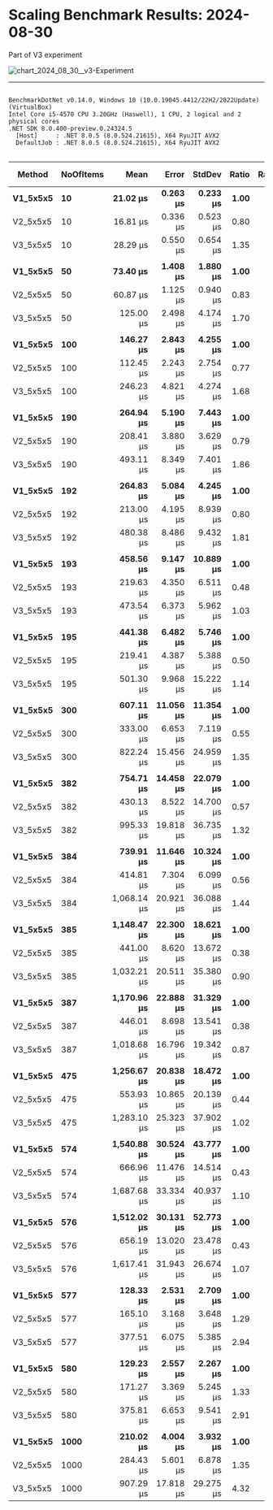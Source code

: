 # Scaling Benchmark Results: 2024-08-30 

Part of V3 experiment

![chart_2024_08_30__v3-Experiment](https://github.com/user-attachments/assets/dcbd3600-e1b8-4e80-ae17-c31ab477403c)

----


```

BenchmarkDotNet v0.14.0, Windows 10 (10.0.19045.4412/22H2/2022Update) (VirtualBox)
Intel Core i5-4570 CPU 3.20GHz (Haswell), 1 CPU, 2 logical and 2 physical cores
.NET SDK 8.0.400-preview.0.24324.5
  [Host]     : .NET 8.0.5 (8.0.524.21615), X64 RyuJIT AVX2
  DefaultJob : .NET 8.0.5 (8.0.524.21615), X64 RyuJIT AVX2


```
| Method   | NoOfItems | Mean        | Error     | StdDev    | Ratio | RatioSD | Gen0     | Gen1   | Allocated | Alloc Ratio |
|--------- |---------- |------------:|----------:|----------:|------:|--------:|---------:|-------:|----------:|------------:|
| **V1_5x5x5** | **10**        |    **21.02 μs** |  **0.263 μs** |  **0.233 μs** |  **1.00** |    **0.02** |   **2.2888** |      **-** |   **7.09 KB** |        **1.00** |
| V2_5x5x5 | 10        |    16.81 μs |  0.336 μs |  0.523 μs |  0.80 |    0.03 |   1.7090 |      - |   5.27 KB |        0.74 |
| V3_5x5x5 | 10        |    28.29 μs |  0.550 μs |  0.654 μs |  1.35 |    0.03 |   2.4719 |      - |   7.63 KB |        1.08 |
|          |           |             |           |           |       |         |          |        |           |             |
| **V1_5x5x5** | **50**        |    **73.40 μs** |  **1.408 μs** |  **1.880 μs** |  **1.00** |    **0.04** |   **8.5449** |      **-** |  **26.47 KB** |        **1.00** |
| V2_5x5x5 | 50        |    60.87 μs |  1.125 μs |  0.940 μs |  0.83 |    0.02 |   5.6152 |      - |  17.32 KB |        0.65 |
| V3_5x5x5 | 50        |   125.00 μs |  2.498 μs |  4.174 μs |  1.70 |    0.07 |   8.5449 |      - |   26.6 KB |        1.01 |
|          |           |             |           |           |       |         |          |        |           |             |
| **V1_5x5x5** | **100**       |   **146.27 μs** |  **2.843 μs** |  **4.255 μs** |  **1.00** |    **0.04** |  **16.3574** |      **-** |  **50.15 KB** |        **1.00** |
| V2_5x5x5 | 100       |   112.45 μs |  2.243 μs |  2.754 μs |  0.77 |    0.03 |  10.3760 |      - |  31.87 KB |        0.64 |
| V3_5x5x5 | 100       |   246.23 μs |  4.821 μs |  4.274 μs |  1.68 |    0.06 |  15.6250 |      - |  49.31 KB |        0.98 |
|          |           |             |           |           |       |         |          |        |           |             |
| **V1_5x5x5** | **190**       |   **264.94 μs** |  **5.190 μs** |  **7.443 μs** |  **1.00** |    **0.04** |  **29.7852** |      **-** |  **91.64 KB** |        **1.00** |
| V2_5x5x5 | 190       |   208.41 μs |  3.880 μs |  3.629 μs |  0.79 |    0.03 |  18.5547 |      - |   57.1 KB |        0.62 |
| V3_5x5x5 | 190       |   493.11 μs |  8.349 μs |  7.401 μs |  1.86 |    0.06 |  28.3203 |      - |   89.2 KB |        0.97 |
|          |           |             |           |           |       |         |          |        |           |             |
| **V1_5x5x5** | **192**       |   **264.83 μs** |  **5.084 μs** |  **4.245 μs** |  **1.00** |    **0.02** |  **29.7852** |      **-** |  **92.36 KB** |        **1.00** |
| V2_5x5x5 | 192       |   213.00 μs |  4.195 μs |  8.939 μs |  0.80 |    0.04 |  18.5547 |      - |  57.41 KB |        0.62 |
| V3_5x5x5 | 192       |   480.38 μs |  8.486 μs |  9.432 μs |  1.81 |    0.05 |  29.2969 |      - |  89.82 KB |        0.97 |
|          |           |             |           |           |       |         |          |        |           |             |
| **V1_5x5x5** | **193**       |   **458.56 μs** |  **9.147 μs** | **10.889 μs** |  **1.00** |    **0.03** |  **53.7109** |      **-** | **167.44 KB** |        **1.00** |
| V2_5x5x5 | 193       |   219.63 μs |  4.350 μs |  6.511 μs |  0.48 |    0.02 |  19.5313 |      - |  60.07 KB |        0.36 |
| V3_5x5x5 | 193       |   473.54 μs |  6.373 μs |  5.962 μs |  1.03 |    0.03 |  30.2734 |      - |  94.07 KB |        0.56 |
|          |           |             |           |           |       |         |          |        |           |             |
| **V1_5x5x5** | **195**       |   **441.38 μs** |  **6.482 μs** |  **5.746 μs** |  **1.00** |    **0.02** |  **54.6875** |      **-** | **168.38 KB** |        **1.00** |
| V2_5x5x5 | 195       |   219.41 μs |  4.387 μs |  5.388 μs |  0.50 |    0.01 |  19.5313 |      - |  60.57 KB |        0.36 |
| V3_5x5x5 | 195       |   501.30 μs |  9.968 μs | 15.222 μs |  1.14 |    0.04 |  30.2734 |      - |  94.95 KB |        0.56 |
|          |           |             |           |           |       |         |          |        |           |             |
| **V1_5x5x5** | **300**       |   **607.11 μs** | **11.056 μs** | **11.354 μs** |  **1.00** |    **0.03** |  **71.2891** |      **-** | **220.85 KB** |        **1.00** |
| V2_5x5x5 | 300       |   333.00 μs |  6.653 μs |  7.119 μs |  0.55 |    0.02 |  30.2734 |      - |  94.11 KB |        0.43 |
| V3_5x5x5 | 300       |   822.24 μs | 15.456 μs | 24.959 μs |  1.35 |    0.05 |  46.8750 |      - | 144.23 KB |        0.65 |
|          |           |             |           |           |       |         |          |        |           |             |
| **V1_5x5x5** | **382**       |   **754.71 μs** | **14.458 μs** | **22.079 μs** |  **1.00** |    **0.04** |  **83.0078** |      **-** | **257.23 KB** |        **1.00** |
| V2_5x5x5 | 382       |   430.13 μs |  8.522 μs | 14.700 μs |  0.57 |    0.03 |  36.6211 |      - | 112.55 KB |        0.44 |
| V3_5x5x5 | 382       |   995.33 μs | 19.818 μs | 36.735 μs |  1.32 |    0.06 |  57.6172 |      - |  177.5 KB |        0.69 |
|          |           |             |           |           |       |         |          |        |           |             |
| **V1_5x5x5** | **384**       |   **739.91 μs** | **11.646 μs** | **10.324 μs** |  **1.00** |    **0.02** |  **83.9844** |      **-** | **257.98 KB** |        **1.00** |
| V2_5x5x5 | 384       |   414.81 μs |  7.304 μs |  6.099 μs |  0.56 |    0.01 |  36.6211 |      - | 112.86 KB |        0.44 |
| V3_5x5x5 | 384       | 1,068.14 μs | 20.921 μs | 36.088 μs |  1.44 |    0.05 |  56.6406 |      - | 178.12 KB |        0.69 |
|          |           |             |           |           |       |         |          |        |           |             |
| **V1_5x5x5** | **385**       | **1,148.47 μs** | **22.300 μs** | **18.621 μs** |  **1.00** |    **0.02** | **130.8594** |      **-** | **405.19 KB** |        **1.00** |
| V2_5x5x5 | 385       |   441.00 μs |  8.620 μs | 13.672 μs |  0.38 |    0.01 |  38.0859 |      - |  116.7 KB |        0.29 |
| V3_5x5x5 | 385       | 1,032.21 μs | 20.511 μs | 35.380 μs |  0.90 |    0.03 |  58.5938 |      - |  183.3 KB |        0.45 |
|          |           |             |           |           |       |         |          |        |           |             |
| **V1_5x5x5** | **387**       | **1,170.96 μs** | **22.888 μs** | **31.329 μs** |  **1.00** |    **0.04** | **130.8594** |      **-** | **406.16 KB** |        **1.00** |
| V2_5x5x5 | 387       |   446.01 μs |  8.698 μs | 13.541 μs |  0.38 |    0.02 |  38.0859 |      - |  117.2 KB |        0.29 |
| V3_5x5x5 | 387       | 1,018.68 μs | 16.796 μs | 19.342 μs |  0.87 |    0.03 |  58.5938 |      - | 184.18 KB |        0.45 |
|          |           |             |           |           |       |         |          |        |           |             |
| **V1_5x5x5** | **475**       | **1,256.67 μs** | **20.838 μs** | **18.472 μs** |  **1.00** |    **0.02** | **144.5313** |      **-** | **447.75 KB** |        **1.00** |
| V2_5x5x5 | 475       |   553.93 μs | 10.865 μs | 20.139 μs |  0.44 |    0.02 |  44.9219 |      - | 138.17 KB |        0.31 |
| V3_5x5x5 | 475       | 1,283.10 μs | 25.323 μs | 37.902 μs |  1.02 |    0.03 |  72.2656 |      - | 221.56 KB |        0.49 |
|          |           |             |           |           |       |         |          |        |           |             |
| **V1_5x5x5** | **574**       | **1,540.88 μs** | **30.524 μs** | **43.777 μs** |  **1.00** |    **0.04** | **162.1094** |      **-** | **500.99 KB** |        **1.00** |
| V2_5x5x5 | 574       |   666.96 μs | 11.476 μs | 14.514 μs |  0.43 |    0.02 |  56.6406 |      - | 176.24 KB |        0.35 |
| V3_5x5x5 | 574       | 1,687.68 μs | 33.334 μs | 40.937 μs |  1.10 |    0.04 |  87.8906 |      - |  269.4 KB |        0.54 |
|          |           |             |           |           |       |         |          |        |           |             |
| **V1_5x5x5** | **576**       | **1,512.02 μs** | **30.131 μs** | **52.773 μs** |  **1.00** |    **0.05** | **162.1094** |      **-** | **501.77 KB** |        **1.00** |
| V2_5x5x5 | 576       |   656.19 μs | 13.020 μs | 23.478 μs |  0.43 |    0.02 |  57.6172 |      - | 176.55 KB |        0.35 |
| V3_5x5x5 | 576       | 1,617.41 μs | 31.943 μs | 26.674 μs |  1.07 |    0.04 |  87.8906 |      - | 270.02 KB |        0.54 |
|          |           |             |           |           |       |         |          |        |           |             |
| **V1_5x5x5** | **577**       |   **128.33 μs** |  **2.531 μs** |  **2.709 μs** |  **1.00** |    **0.03** |  **10.4980** |      **-** |  **32.41 KB** |        **1.00** |
| V2_5x5x5 | 577       |   165.10 μs |  3.168 μs |  3.648 μs |  1.29 |    0.04 |  17.0898 |      - |  53.02 KB |        1.64 |
| V3_5x5x5 | 577       |   377.51 μs |  6.075 μs |  5.385 μs |  2.94 |    0.07 |  41.0156 | 0.4883 | 125.89 KB |        3.88 |
|          |           |             |           |           |       |         |          |        |           |             |
| **V1_5x5x5** | **580**       |   **129.23 μs** |  **2.557 μs** |  **2.267 μs** |  **1.00** |    **0.02** |  **10.4980** |      **-** |  **32.57 KB** |        **1.00** |
| V2_5x5x5 | 580       |   171.27 μs |  3.369 μs |  5.245 μs |  1.33 |    0.05 |  17.3340 |      - |   53.2 KB |        1.63 |
| V3_5x5x5 | 580       |   375.81 μs |  6.653 μs |  9.541 μs |  2.91 |    0.09 |  41.0156 |      - | 126.55 KB |        3.89 |
|          |           |             |           |           |       |         |          |        |           |             |
| **V1_5x5x5** | **1000**      |   **210.02 μs** |  **4.004 μs** |  **3.932 μs** |  **1.00** |    **0.03** |  **18.0664** |      **-** |  **55.54 KB** |        **1.00** |
| V2_5x5x5 | 1000      |   284.43 μs |  5.601 μs |  6.878 μs |  1.35 |    0.04 |  25.8789 |      - |  79.45 KB |        1.43 |
| V3_5x5x5 | 1000      |   907.29 μs | 17.818 μs | 29.275 μs |  4.32 |    0.16 |  70.3125 |      - | 218.42 KB |        3.93 |
